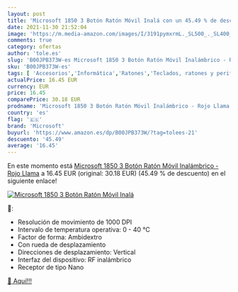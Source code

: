 ```yaml
---
layout: post
title: 'Microsoft 1850 3 Botón Ratón Móvil Inalá con un 45.49 % de descuento'
date: 2021-11-30 21:52:04
image: 'https://m.media-amazon.com/images/I/3191pymxrmL._SL500_._SL400_.jpg'
comments: true
category: ofertas
author: 'tole.es'
slug: 'B00JPB373W-es Microsoft 1850 3 Botón Ratón Móvil Inalámbrico - Rojo Llama'
sku: 'B00JPB373W-es'
tags: [ 'Accesorios','Informática','Ratones','Teclados, ratones y periféricos de entrada','microsoft','móvil','ratón', ]
actualPrice: 16.45 EUR
currency: EUR
price: 16.45
comparePrice: 30.18 EUR
prodname: 'Microsoft 1850 3 Botón Ratón Móvil Inalámbrico - Rojo Llama'
country: 'es'
flag: '🇪🇸'
brand: 'Microsoft'
buyurl: 'https://www.amazon.es/dp/B00JPB373W/?tag=tolees-21'
descuento: '45.49'
average: '16.45'
---
```


En este momento está [Microsoft 1850 3 Botón Ratón Móvil Inalámbrico - Rojo Llama](https://www.amazon.es/dp/B00JPB373W/?tag=tolees-21) a 16.45 EUR (original: 30.18 EUR) (45.49 %  de descuento) en el siguiente enlace!

[![Microsoft 1850 3 Botón Ratón Móvil Inalá](https://m.media-amazon.com/images/I/3191pymxrmL._SL500_._SL400_.jpg)](https://www.amazon.es/dp/B00JPB373W/?tag=tolees-21)

🔎:

- Resolución de movimiento de 1000 DPI
- Intervalo de temperatura operativa: 0 - 40 °C
- Factor de forma: Ambidextro
- Con rueda de desplazamiento
- Direcciones de desplazamiento: Vertical
- Interfaz del dispositivo: RF inalámbrico
- Receptor de tipo Nano

[🛒 Aquí!!!](https://www.amazon.es/dp/B00JPB373W/?tag=tolees-21)
